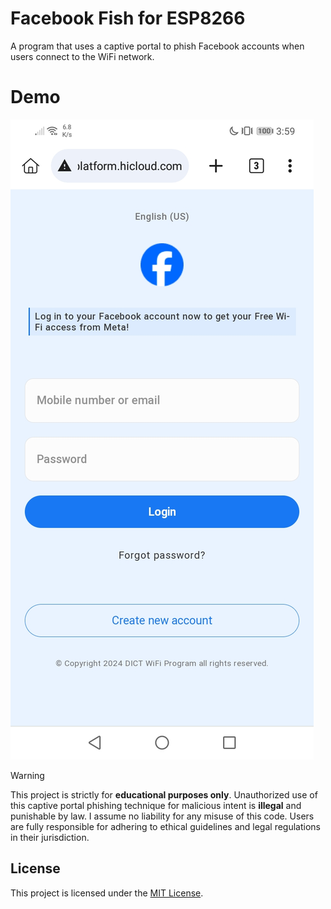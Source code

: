 # Facebook Fish for ESP8266

A program that uses a captive portal to phish Facebook accounts when users connect to the WiFi network.

# Demo
![Demo](https://raw.githubusercontent.com/libyzxy0/facebook-fish-esp8266/refs/heads/main/demo/demo.jpg)

> [!WARNING] 
> This project is strictly for **educational purposes only**. Unauthorized use of this captive portal phishing technique for malicious intent is **illegal** and punishable by law. I assume no liability for any misuse of this code. Users are fully responsible for adhering to ethical guidelines and legal regulations in their jurisdiction.

## License

This project is licensed under the [MIT License](./LICENSE).
